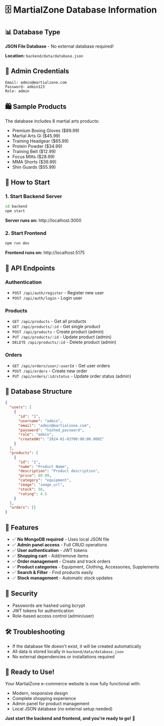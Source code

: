 # 🗄️ MartialZone Database Information

## 📊 **Database Type**
**JSON File Database** - No external database required!

**Location:** `backend/data/database.json`

## 👤 **Admin Credentials**
```
Email: admin@martialzone.com
Password: admin123
Role: admin
```

## 🛍️ **Sample Products**
The database includes 8 martial arts products:
- Premium Boxing Gloves ($89.99)
- Martial Arts Gi ($45.99)
- Training Headgear ($65.99)
- Protein Powder ($34.99)
- Training Belt ($12.99)
- Focus Mitts ($28.99)
- MMA Shorts ($39.99)
- Shin Guards ($55.99)

## 🚀 **How to Start**

### 1. **Start Backend Server**
```bash
cd backend
npm start
```
**Server runs on:** http://localhost:3000

### 2. **Start Frontend**
```bash
npm run dev
```
**Frontend runs on:** http://localhost:5175

## 🔧 **API Endpoints**

### Authentication
- `POST /api/auth/register` - Register new user
- `POST /api/auth/login` - Login user

### Products
- `GET /api/products` - Get all products
- `GET /api/products/:id` - Get single product
- `POST /api/products` - Create product (admin)
- `PUT /api/products/:id` - Update product (admin)
- `DELETE /api/products/:id` - Delete product (admin)

### Orders
- `GET /api/orders/user/:userId` - Get user orders
- `POST /api/orders` - Create new order
- `PUT /api/orders/:id/status` - Update order status (admin)

## 📁 **Database Structure**
```json
{
  "users": [
    {
      "id": "1",
      "username": "admin",
      "email": "admin@martialzone.com",
      "password": "hashed_password",
      "role": "admin",
      "createdAt": "2024-01-01T00:00:00.000Z"
    }
  ],
  "products": [
    {
      "id": "1",
      "name": "Product Name",
      "description": "Product description",
      "price": 89.99,
      "category": "equipment",
      "image": "image_url",
      "stock": 50,
      "rating": 4.5
    }
  ],
  "orders": []
}
```

## 🎯 **Features**
- ✅ **No MongoDB required** - Uses local JSON file
- ✅ **Admin panel access** - Full CRUD operations
- ✅ **User authentication** - JWT tokens
- ✅ **Shopping cart** - Add/remove items
- ✅ **Order management** - Create and track orders
- ✅ **Product categories** - Equipment, Clothing, Accessories, Supplements
- ✅ **Search & Filter** - Find products easily
- ✅ **Stock management** - Automatic stock updates

## 🔐 **Security**
- Passwords are hashed using bcrypt
- JWT tokens for authentication
- Role-based access control (admin/user)

## 🛠️ **Troubleshooting**
- If the database file doesn't exist, it will be created automatically
- All data is stored locally in `backend/data/database.json`
- No external dependencies or installations required

## 🌟 **Ready to Use!**
Your MartialZone e-commerce website is now fully functional with:
- Modern, responsive design
- Complete shopping experience
- Admin panel for product management
- Local JSON database (no external setup needed)

**Just start the backend and frontend, and you're ready to go!** 🚀
